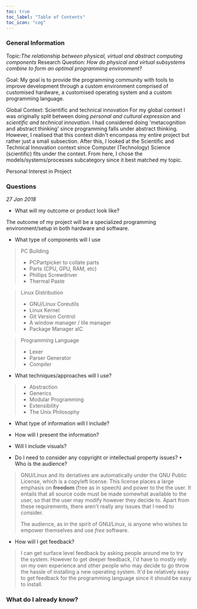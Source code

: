 ```yaml
---
toc: true
toc_label: "Table of Contents"
toc_icon: "cog"
---
```


### General Information

Topic:*The relationship between physical, virtual and abstract computing components*
Research Question: *How do physical and virtual subsystems combine to form an optimal programming environment?*

Goal: My goal is to provide the programming community with tools to improve development through a custom environment comprised of customised hardware, a customised operating system and a custom programming language.

Global Context: Scientific and technical innovation
For my global context I was originally split between doing *personal and cultural expression* and *scientific and technical innovation*. I had considered doing 'metacognition and abstract thinking' since programming falls under abstract thinking. However, I realised that this context didn't encompass my entire project but rather just a small subsection. After this, I looked at the Scientific and Technical Innovation context since Computer (Technology) Science (scientific) fits under the context. From here, I chose the models/systems/processes subcategory since it best matched my topic.

Personal Interest in Project



### Questions
*27 Jan 2018*

- What will my outcome or product look like?

The outcome of my project will be a specialized programming environment/setup in both hardware and software.

- What type of components will I use

> PC Building
> * PCPartpicker to collate parts
> * Parts (CPU, GPU, RAM, etc)
> * Phillips Screwdriver
> * Thermal Paste

> Linux Distribution 
> * GNU/Linux Coreutils
> * Linux Kernel
> * Git Version Control
> * A window manager / tile manager
> * Package Manager alC

> Programming Language 
> * Lexer
> * Parser Generator
> * Compiler

- What techniques/approaches will I use?

> * Abstraction 
> * Generics
> * Modular Programming
> * Extensibility
> * The Unix Philosophy

- What type of information will I include?

- How will I present the information?

- Will I include visuals?

- Do I need to consider any copyright or intellectual property issues? ▪ Who is the audience?

> GNU/Linux and its deriatives are automatically under the GNU Public License, which is a copyleft license. This license places a large emphasis on **freedom** (free as in speech) and power to the the user. It entails that all source code must be made somewhat available to the user, so that the user may modify however they decide to. Apart from these requirements, there aren't really any issues that I need to consider. 
> 
> The audience, as in the spirit of GNU/Linux, is anyone who wishes to empower themselves and use *free* software.

- How will I get feedback?

> I can get surface level feedback by asking people around me to try the system. However to get deeper feedback, I'd have to mostly rely on my own experience and other people who may decide to go throw the hassle of installing a new operating system. It'd be relatively easy to get feedback for the programming language since it should be easy to install.


### What do I already know?




